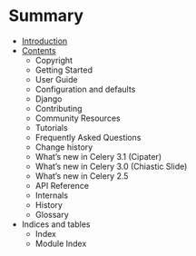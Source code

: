 # Summary

* [Introduction](README.md)
* [Contents](contents.md)
   * Copyright
   * Getting Started
   * User Guide
   * Configuration and defaults
   * Django
   * Contributing
   * Community Resources
   * Tutorials
   * Frequently Asked Questions
   * Change history
   * What’s new in Celery 3.1 (Cipater)
   * What’s new in Celery 3.0 (Chiastic Slide)
   * What’s new in Celery 2.5
   * API Reference
   * Internals
   * History
   * Glossary
* Indices and tables
   * Index
   * Module Index

